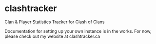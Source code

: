 # clashtracker
Clan &amp; Player Statistics Tracker for Clash of Clans

Documentation for setting up your own instance is in the works. For now, please check out my website at clashtracker.ca
